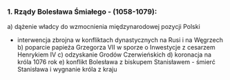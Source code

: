 ### 1. Rządy Bolesława Śmiałego - (1058-1079):
a) dążenie władcy do wzmocnienia międzynarodowej pozycji Polski
- interwencja zbrojna w konfliktach dynastycznych na Rusi i na Węgrzech
b) poparcie papieża Grzegorza VII w sporze o Inwestycje z cesarzem Henrykiem IV
c) odzyskanie Grodów Czerwieńskich
d) koronacja na króla 1076 rok
e) konflikt Bolesława z biskupem Stanisławem - śmierć Stanisława i wygnanie króla z kraju

